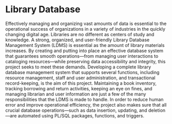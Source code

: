 # Library Database

Effectively managing and organizing vast amounts of data is essential to the operational
success of organizations in a variety of industries in the quickly changing digital age. Libraries
are no different as centers of study and knowledge. A strong, organized, and user-friendly
Library Database Management System (LDMS) is essential as the amount of library materials
increases. By creating and putting into place an effective database system that guarantees
smooth operations—from managing user interactions to cataloging resources—while preserving
data accessibility and integrity, this project seeks to meet these demands.
Developing a complete library database management system that supports several functions,
including resource management, staff and user administration, and transactional
record-keeping, is the aim of this project. Maintaining a book inventory, tracking borrowing and
return activities, keeping an eye on fines, and managing librarian and user information are just a
few of the many responsibilities that the LDMS is made to handle. In order to reduce human
error and improve operational efficiency, the project also makes sure that all crucial database
operations—such as data insertion, updating, and deletion—are automated using PL/SQL
packages, functions, and triggers.
